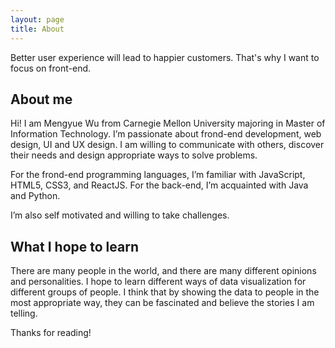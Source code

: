 ```yaml
---
layout: page
title: About
---
```


<p class="message">
  Better user experience will lead to happier customers. That's why I want to focus on front-end.
</p>

## About me
Hi! I am Mengyue Wu from Carnegie Mellon University majoring in Master of Information Technology. I’m passionate about frond-end development, web design, UI and UX design. I am willing to communicate with others, discover their needs and design appropriate ways to solve problems.

For the frond-end programming languages, I’m familiar with JavaScript, HTML5, CSS3, and ReactJS. For the back-end, I’m acquainted with Java and Python.

I’m also self motivated and willing to take challenges.

## What I hope to learn
There are many people in the world, and there are many different opinions and personalities. I hope to learn different ways of data visualization for different groups of people. I think that by showing the data to people in the most appropriate way, they can be fascinated and believe the stories I am telling.

Thanks for reading!
